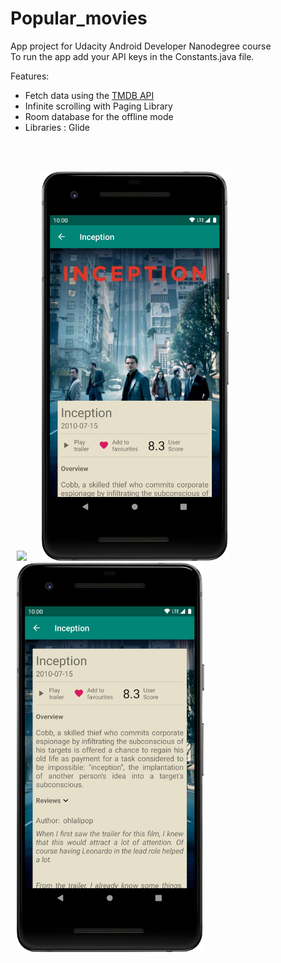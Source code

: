 # Popular_movies

App project for Udacity Android Developer Nanodegree course <br>
To run the app add your API keys in the Constants.java file.

Features:
* Fetch data using the  <a href="https://www.themoviedb.org" target="_blank">TMDB API</a>
* Infinite scrolling with Paging Library
* Room database for the offline mode
* Libraries : Glide
<br>
<br>
<p>
<img hspace="10" src="s1.png" width="300px"/> 
<img hspace="10" src="s2.png" width="300px"/> 
<img hspace="10" src="s3.png" width="300px"/>
</p>
